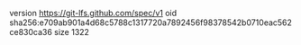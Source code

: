 version https://git-lfs.github.com/spec/v1
oid sha256:e709ab901a4d68c5788c1317720a7892456f98378542b0710eac562ce830ca36
size 1322
